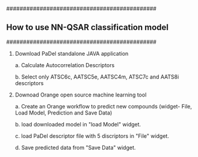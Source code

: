 
#############################################
## How to use NN-QSAR classification model ##
#############################################

1. Download PaDel standalone JAVA application

	a. Calculate Autocorrelation Descriptors
	
	b. Select only ATSC6c, AATSC5e, AATSC4m, ATSC7c and AATS8i descriptors 

2. Downoad Orange open source machine learning tool

	a. Create an Orange workflow to predict new compounds (widget- File, Load Model, Prediction and Save Data)
	
	b. load downloaded model in "load Model" widget.
	
	c. load PaDel descriptor file with 5 discriptors in "File" widget.
	
	d. Save predicted data from "Save Data" widget.
